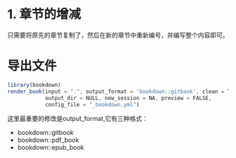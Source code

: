 # 1. 章节的增减

只需要将原先的章节复制了，然后在新的章节中重新编号，并编写整个内容即可。

# 导出文件

```js
library(bookdown)
render_book(input = ".", output_format = 'bookdown::gitbook', clean = TRUE,envir = parent.frame(),
            output_dir = NULL, new_session = NA, preview = FALSE,
            config_file = "_bookdown.yml")

```

这里最重要的修改是output_format,它有三种格式：

- bookdown::gitbook
- bookdown::pdf_book
- bookdown::epub_book

